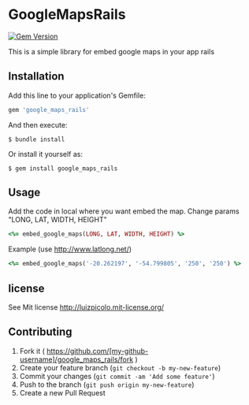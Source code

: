 # GoogleMapsRails

[![Gem Version](https://badge.fury.io/rb/google_maps_rails.svg)](https://badge.fury.io/rb/google_maps_rails)

This is a simple library for embed google maps in your app rails

## Installation

Add this line to your application's Gemfile:

```ruby
gem 'google_maps_rails'
```

And then execute:

    $ bundle install

Or install it yourself as:

    $ gem install google_maps_rails

## Usage

Add the code in local where you want embed the map. Change params "LONG, LAT, WIDTH, HEIGHT"

```ruby
<%= embed_google_maps(LONG, LAT, WIDTH, HEIGHT) %>
```
Example (use http://www.latlong.net/)

```ruby
<%= embed_google_maps('-20.262197', '-54.799805', '250', '250') %>
```

## license

See Mit license http://luizpicolo.mit-license.org/

## Contributing

1. Fork it ( https://github.com/[my-github-username]/google_maps_rails/fork )
2. Create your feature branch (`git checkout -b my-new-feature`)
3. Commit your changes (`git commit -am 'Add some feature'`)
4. Push to the branch (`git push origin my-new-feature`)
5. Create a new Pull Request

